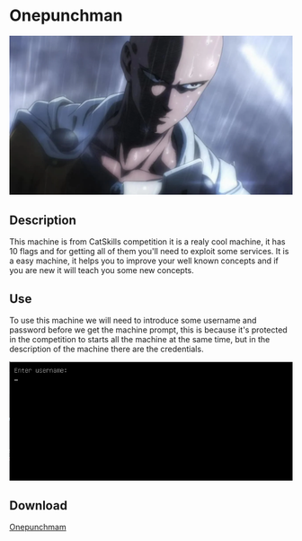 # Onepunchman

![img](https://github.com/xthalach/Onepunchman/blob/main/Saitama-vs-Tatsumaki.webp)

## Description

This machine is from CatSkills competition it is a realy cool machine, it has 10 flags and for getting all of them you'll need to exploit some services. It is a easy machine, it helps you to improve your well known concepts and if you are new it will teach you some new concepts. 

## Use

To use this machine we will need to introduce some username and password before we get the machine prompt, this is because it's protected in the competition to starts all the machine at the same time, but in the description of the machine there are the credentials. 

![Login](https://github.com/xthalach/Onepunchman/blob/main/login.png)

## Download 

[Onepunchmam](https://drive.google.com/file/d/1EzQv9FPCpkIVBdQ9sHVelql-Dvac4B_G/view?usp=share_link)
